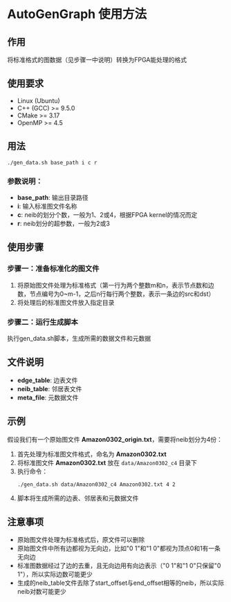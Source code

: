 # AutoGenGraph 使用方法

## 作用
将标准格式的图数据（见步骤一中说明）转换为FPGA能处理的格式

## 使用要求
* Linux (Ubuntu)
* C++ (GCC) >= 9.5.0
* CMake     >= 3.17
* OpenMP    >= 4.5

## 用法

```
./gen_data.sh base_path i c r
```

### 参数说明：
- **base_path**: 输出目录路径
- **i**: 输入标准图文件名称
- **c**: neib的划分个数，一般为1、2或4，根据FPGA kernel的情况而定
- **r**: neib划分的超参数，一般为2或3

## 使用步骤

### 步骤一：准备标准化的图文件
1. 将原始图文件处理为标准格式（第一行为两个整数m和n，表示节点数和边数，节点编号为0~m-1，之后n行每行两个整数，表示一条边的src和dst）
2. 将处理后的标准图文件放入指定目录

### 步骤二：运行生成脚本
执行gen_data.sh脚本，生成所需的数据文件和元数据

## 文件说明

- **edge_table**: 边表文件
- **neib_table**: 邻居表文件
- **meta_file**: 元数据文件

## 示例

假设我们有一个原始图文件 **Amazon0302_origin.txt**，需要将neib划分为4份：

1. 首先处理为标准图文件格式，命名为 **Amazon0302.txt**
2. 将标准图文件 **Amazon0302.txt** 放在 `data/Amazon0302_c4` 目录下
3. 执行命令：
    ```
    ./gen_data.sh data/Amazon0302_c4 Amazon0302.txt 4 2
    ```
4. 脚本将生成所需的边表、邻居表和元数据文件

## 注意事项
- 原始图文件处理为标准格式后，原文件可以删除
- 原始图文件中所有边都视为无向边，比如"0 1"和"1 0"都视为顶点0和1有一条无向边
- 标准图数据经过了边的去重，且无向边用有向边表示（"0 1"和"1 0"只保留"0 1"），所以实际边数可能更少
- 生成的neib_table文件去除了start_offset与end_offset相等的neib，所以实际neib对数可能更少
